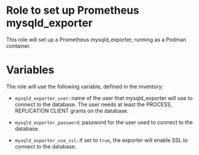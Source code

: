 Role to set up Prometheus mysqld_exporter
=========================================

This role will set up a Prometheus mysqld_exporter, running as a Podman
container.

# Variables

The role will use the following variable, defined in the inventory:

* `mysqld_exporter_user`: name of the user that mysqld_exporter will use to
  connect to the database. The user needs at least the PROCESS, REPLICATION CLIENT
  grants on the database.

* `mysqld_exporter_password`: password for the user used to connect to the
  database.

* `mysqld_exporter_use_ssl`: if set to `true`, the exporter will enable SSL
  to connect to the database.
